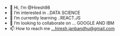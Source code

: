 - 👋 Hi, I’m @Hiresh98
- 👀 I’m interested in ..DATA SCIENCE
- 🌱 I’m currently learning ..REACT.JS
- 💞️ I’m looking to collaborate on ... GOOGLE AND IBM
- 📫 How to reach me ...hiresh.janbandhu@gmail.com

<!---
Hiresh98/Hiresh98 is a ✨ special ✨ repository because its `README.md` (this file) appears on your GitHub profile.
You can click the Preview link to take a look at your changes.
--->
